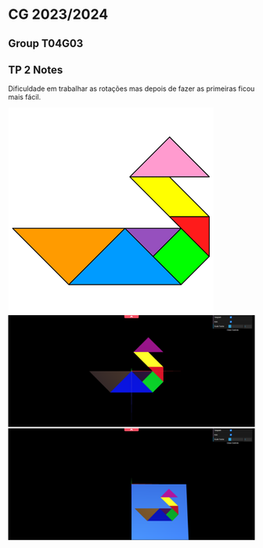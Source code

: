 # CG 2023/2024

## Group T04G03

## TP 2 Notes

Dificuldade em trabalhar as rotações mas depois de fazer as primeiras ficou mais fácil.

![Screenshot 1](screenshots/TangramPedido.png)
![Screenshot 2](screenshots/cg-t04-g03-tp2-1.png)
![Screenshot 3](screenshots/cg-t04-g03-tp2-2.png)